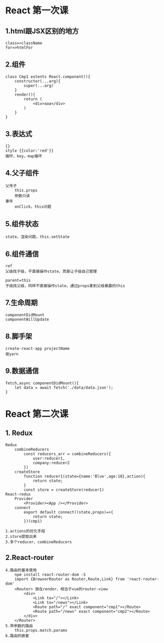# React 第一次课

## 1.html跟JSX区别的地方
    class=>className
    for=>htmlFor

## 2.组件
    class Cmp1 extents React.component(){
        constructor(...arg){
            super(...arg)
        }
        render(){
            return (
                <div>aaa</div>
            )
        }
    }   

## 3.表达式
    {}
    style {{color:'red'}}
    循环，key，map循环

## 4.父子组件
    父传子
        this.props
        参数只读
    事件
        onClick，this问题

## 5.组件状态
    state，渲染问题，this.setState

## 6.组件通信
    ref 
    父级找子级，不直接操作state，而是让子级自己管理

    parent=this
    子级找父级，同样不直接操作state，通过props拿到父级暴露的this

## 7.生命周期
    componentDidMount
    componentWillUpdate

## 8.脚手架
    create-react-app projectName
    装yarn

## 9.数据通信
    fetch,async componentDidMount(){
        let data = await fetch('./data/data.json');
    }

# React 第二次课
## 1. Redux
    Redux
        combineReducers
            const reducers_arr = combineReducers({
                user:reducer1,
                company:reducer2
            })
        createStore
            function reducer1(state={name:'Blue',age:18},action){
                return state;
            }
            const store = createStore(reducer1)
    React-redux
        Provider
            <Provider><App /></Provider>
        connect
            export default connect((state,props)=>{
                return state;
            })(cmp1)

    1.actions的优化手段
    2.store提取出来
    3.多个reducer，combineReducers
## 2.React-router
    4.路由的基本使用
        npm install react-router-dom -S
        import {BrowserRouter as Router,Route,Link} from 'react-router-dom'
        <Router> 放在render，相当于vue的router-view
            <div>
                <Link to="/"></Link>
                <Link to="/news"></Link>
                <Route path="/" exact component="cmp1"></Route>
                <Route path="/news" exact component="cmp2"></Route>
            </div>
        </Router>
    5.带参数的路由
        this.props.match.params
    6.路由的嵌套